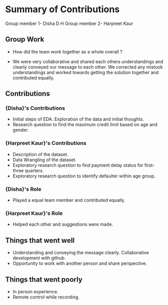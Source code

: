 # Summary of Contributions
Group member 1- Disha D H
Group member 2- Harpreet Kaur

## Group Work

- How did the team work together as a whole overall ?
* We were very collaborative and shared each others understandings and clearly conveyed our message to each other. We corrected any mistook understandings and worked towards getting the solution together and contributed equally.

## Contributions

### {Disha}'s Contributions

- Initial steps of EDA. Exploration of the data and initial thoughts.
- Research question to find the maximum credit limit based on age and gender.

### {Harpreet Kaur}'s Contributions

- Description of the dataset.
- Data Wrangling of the dataset.
- Exploratory research question to find payment delay status for first-three quarters.
- Exploratory research question to identify defaulter within age group.

### {Disha}'s Role

- Played a equal team member and contributed equally.

### {Harpreet Kaur}'s Role
- Helped each other and suggestions were made.

## Things that went well

- Understanding and conveying the message clearly. Collaborative development with github.
- Opportunity to work with another person and share perspective.

## Things that went poorly

- In person experience.
- Remote control while recording.
